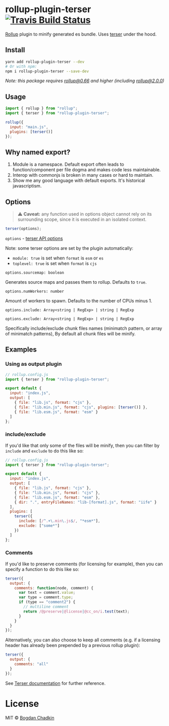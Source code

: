 # rollup-plugin-terser [![Travis Build Status][travis-img]][travis]

[travis-img]: https://travis-ci.org/TrySound/rollup-plugin-terser.svg
[travis]: https://travis-ci.org/TrySound/rollup-plugin-terser

[Rollup](https://github.com/rollup/rollup) plugin to minify generated es bundle. Uses [terser](https://github.com/fabiosantoscode/terser) under the hood.

## Install

```sh
yarn add rollup-plugin-terser --dev
# Or with npm:
npm i rollup-plugin-terser --save-dev
```

_Note: this package requires rollup@0.66 and higher (including rollup@2.0.0)_

## Usage

```js
import { rollup } from "rollup";
import { terser } from "rollup-plugin-terser";

rollup({
  input: "main.js",
  plugins: [terser()]
});
```

## Why named export?

1. Module is a namespace. Default export often leads to function/component per file dogma and makes code less maintainable.
2. Interop with commonjs is broken in many cases or hard to maintain.
3. Show me any good language with default exports. It's historical javascriptism.

## Options

> ⚠️ **Caveat:** any function used in options object cannot rely on its surrounding scope, since it is executed in an isolated context.

```js
terser(options);
```

`options` - [terser API options](https://github.com/fabiosantoscode/terser#minify-options)

Note: some terser options are set by the plugin automatically:

- `module: true` is set when `format` is `esm` or `es`
- `toplevel: true` is set when `format` is `cjs`

`options.sourcemap: boolean`

Generates source maps and passes them to rollup. Defaults to `true`.

`options.numWorkers: number`

Amount of workers to spawn. Defaults to the number of CPUs minus 1.

`options.include: Array<string | RegExp> | string | RegExp`

`options.exclude: Array<string | RegExp> | string | RegExp`

Specifically include/exclude chunk files names (minimatch pattern, or array of minimatch patterns), By default all chunk files will be minify.

## Examples

### Using as output plugin

```js
// rollup.config.js
import { terser } from "rollup-plugin-terser";

export default {
  input: "index.js",
  output: [
    { file: "lib.js", format: "cjs" },
    { file: "lib.min.js", format: "cjs", plugins: [terser()] },
    { file: "lib.esm.js", format: "esm" }
  ]
};
```

### include/exclude

If you'd like that only some of the files will be minify, then you can filter by `include` and `exclude` to do this like so:

```js
// rollup.config.js
import { terser } from "rollup-plugin-terser";

export default {
  input: "index.js",
  output: [
    { file: "lib.js", format: "cjs" },
    { file: "lib.min.js", format: "cjs" },
    { file: "lib.esm.js", format: "esm" },
    { dir: ".", entryFileNames: "lib-[format].js", format: "iife" }
  ],
  plugins: [
    terser({
      include: [/^.+\.min\.js$/, "*esm*"],
      exclude: ["some*"]
    })
  ]
};
```

### Comments

If you'd like to preserve comments (for licensing for example), then you can specify a function to do this like so:

```js
terser({
  output: {
    comments: function(node, comment) {
      var text = comment.value;
      var type = comment.type;
      if (type == "comment2") {
        // multiline comment
        return /@preserve|@license|@cc_on/i.test(text);
      }
    }
  }
});
```

Alternatively, you can also choose to keep all comments (e.g. if a licensing header has already been prepended by a previous rollup plugin):

```js
terser({
  output: {
    comments: "all"
  }
});
```

See [Terser documentation](https://github.com/fabiosantoscode/terser#terser) for further reference.

# License

MIT © [Bogdan Chadkin](mailto:trysound@yandex.ru)
